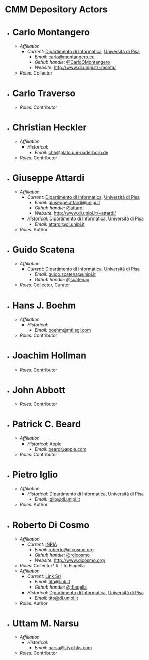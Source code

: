 # CMM Depository Actors
* # Carlo Montangero
  * *Affiliation*
     * *Current:* [Dipartimento di Informatica](www.di.unipi.it), [Università di Pisa](www.unipi.it)
       * *Email:* <carlo@montangero.eu>
       * *Github handle:* [@CarloQMontangero](https://github.com/CarloQMontangero)
       * *Website:* <http://www.di.unipi.it/~monta/>
  * *Roles:* Collector
* # Carlo Traverso
  * *Roles:* Contributor
* # Christian Heckler
  * *Affiliation*
      * *Historical:*
         * *Email:* <chh@plato.uni-paderborn.de>
  * *Roles:* Contributor
* # Giuseppe Attardi
  * *Affiliation*
     * *Current:* [Dipartimento di Informatica](www.di.unipi.it), [Università di Pisa](www.unipi.it)
       * *Email:* <giuseppe.attardi@unipi.it>
       * *Github handle:* [@attardi](https://github.com/attardi)
       * *Website:* <http://www.di.unipi.it/~attardi/>
     * *Historical:* Dipartimento di Informatica, Università di Pisa
       * *Email:* <attardi@di.unipi.it>
  * *Roles:* Author
* # Guido Scatena
  * *Affiliation*
     * *Current:* [Dipartimento di Informatica](www.di.unipi.it), [Università di Pisa](www.unipi.it)
       * *Email:* <guido.scatena@unipi.it>
       * *Github handle:* [@scatenag](https://github.com/scatenag)
  * *Roles:* Collector, Curator
* # Hans J. Boehm
  * *Affiliation*
      * *Historical:*
         * *Email:* <boehm@mti.sgi.com>
  * *Roles:* Contributor
* # Joachim Hollman
  * *Roles:* Contributor
* # John Abbott
  * *Roles:* Contributor
* # Patrick C. Beard
  * *Affiliation*
      * *Historical:* Apple
         * *Email:* <beard@apple.com>
  * *Roles:* Contributor
* # Pietro Iglio
  * *Affiliation*
      * *Historical:* Dipartimento di Informatica, Università di Pisa
         * *Email:* <iglio@di.unipi.it>
  * *Roles:* Author
* # Roberto Di Cosmo
  * *Affiliation*
     * *Current:* [INRIA](http://www.inria.fr/)
       * *Email:* <roberto@dicosmo.org>
       * *Github handle:* [@rdicosmo](https://github.com/rdicosmo)
       * *Website:* <http://www.dicosmo.org/>
  * *Roles:* Collector* # Tito Flagella
  * *Affiliation*
     * *Current:* [Link Srl](https://link.it/linkit2/)
       * *Email:* <tito@link.it>
       * *Github handle:* [@tflagella](https://github.com/tflagella)
     * *Historical:* [Dipartimento di Informatica](www.di.unipi.it), [Università di Pisa](www.unipi.it)
       * *Email:* <tito@di.unipi.it>
  * *Roles:* Author
* # Uttam M. Narsu
  * *Affiliation*
      * *Historical:*
         * *Email:* <narsu@styx.hks.com>
  * *Roles:* Contributor
